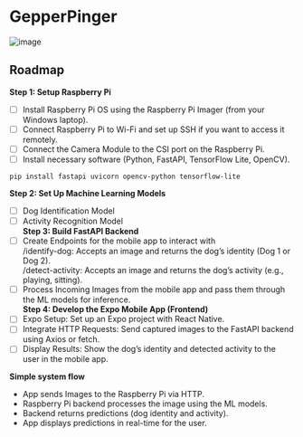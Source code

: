# GepperPinger

![image](https://github.com/user-attachments/assets/09eba082-ce4f-45e7-90db-292f0489fccb)

## Roadmap
**Step 1: Setup Raspberry Pi**  
- [ ] Install Raspberry Pi OS using the Raspberry Pi Imager (from your Windows laptop).  
- [ ] Connect Raspberry Pi to Wi-Fi and set up SSH if you want to access it remotely.   
- [ ] Connect the Camera Module to the CSI port on the Raspberry Pi.  
- [ ] Install necessary software (Python, FastAPI, TensorFlow Lite, OpenCV).  
```
pip install fastapi uvicorn opencv-python tensorflow-lite
```` 
**Step 2: Set Up Machine Learning Models**  
- [ ] Dog Identification Model  
- [ ] Activity Recognition Model  
**Step 3: Build FastAPI Backend**  
- [ ] Create Endpoints for the mobile app to interact with  
  /identify-dog: Accepts an image and returns the dog’s identity (Dog 1 or Dog 2).  
  /detect-activity: Accepts an image and returns the dog’s activity (e.g., playing, sitting).
- [ ] Process Incoming Images from the mobile app and pass them through the ML models for inference.  
**Step 4: Develop the Expo Mobile App (Frontend)**  
- [ ] Expo Setup: Set up an Expo project with React Native.  
- [ ] Integrate HTTP Requests: Send captured images to the FastAPI backend using Axios or fetch.  
- [ ] Display Results: Show the dog’s identity and detected activity to the user in the mobile app.  

**Simple system flow**
- App sends Images to the Raspberry Pi via HTTP.  
- Raspberry Pi backend processes the image using the ML models.  
- Backend returns predictions (dog identity and activity).  
- App displays predictions in real-time for the user.  

